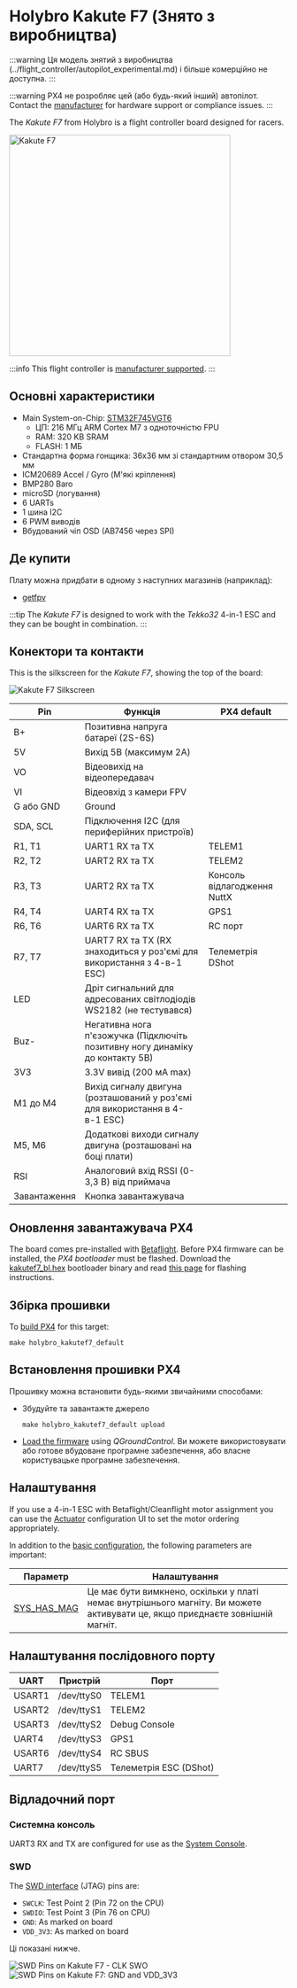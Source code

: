 # Holybro Kakute F7 (Знято з виробництва)

<Badge type="info" text="Discontinued" />

:::warning
Ця модель знятий з виробництва (../flight_controller/autopilot_experimental.md) і більше комерційно не доступна.
:::

:::warning
PX4 не розробляє цей (або будь-який інший) автопілот.
Contact the [manufacturer](https://holybro.com/) for hardware support or compliance issues.
:::

The _Kakute F7_ from Holybro is a flight controller board designed for racers.

<img src="../../assets/flight_controller/kakutef7/board.jpg" width="400px" title="Kakute F7" />

:::info
This flight controller is [manufacturer supported](../flight_controller/autopilot_manufacturer_supported.md).
:::

## Основні характеристики

- Main System-on-Chip: [STM32F745VGT6](https://www.st.com/en/microcontrollers-microprocessors/stm32f745vg.html)
  - ЦП: 216 МГц ARM Cortex M7 з одноточністю FPU
  - RAM: 320 KB SRAM
  - FLASH: 1 МБ
- Стандартна форма гонщика: 36x36 мм зі стандартним отвором 30,5 мм
- ICM20689 Accel / Gyro (М'які кріплення)
- BMP280 Baro
- microSD (логування)
- 6 UARTs
- 1 шина I2C
- 6 PWM виводів
- Вбудований чіп OSD (AB7456 через SPI)

## Де купити

Плату можна придбати в одному з наступних магазинів (наприклад):

- [getfpv](https://www.getfpv.com/holybro-kakute-f7-tekko32-f3-metal-65a-4-in-1-esc-combo.html)

:::tip
The _Kakute F7_ is designed to work with the _Tekko32_ 4-in-1 ESC and they can be bought in combination.
:::

## Конектори та контакти

This is the silkscreen for the _Kakute F7_, showing the top of the board:

![Kakute F7 Silkscreen](../../assets/flight_controller/kakutef7/silk.png)

| Pin          | Функція                                                                                          | PX4 default                 |
| ------------ | ------------------------------------------------------------------------------------------------ | --------------------------- |
| B+           | Позитивна напруга батареї (2S-6S)                                             |                             |
| 5V           | Вихід 5В (максимум 2A)                                                        |                             |
| VO           | Відеовихід на відеопередавач                                                                     |                             |
| VI           | Відеовхід з камери FPV                                                                           |                             |
| G або GND    | Ground                                                                                           |                             |
| SDA, SCL     | Підключення I2C (для периферійних пристроїв)                                  |                             |
| R1, T1       | UART1 RX та TX                                                                                   | TELEM1                      |
| R2, T2       | UART2 RX та TX                                                                                   | TELEM2                      |
| R3, T3       | UART2 RX та TX                                                                                   | Консоль відлагодження NuttX |
| R4, T4       | UART4 RX та TX                                                                                   | GPS1                        |
| R6, T6       | UART6 RX та TX                                                                                   | RC порт                     |
| R7, T7       | UART7 RX та TX (RX знаходиться у роз'ємі для використання з 4-в-1 ESC)        | Телеметрія DShot            |
| LED          | Дріт сигнальний для адресованих світлодіодів WS2182 (не тестувався)           |                             |
| Buz-         | Негативна нога п'єзожучка (Підключіть позитивну ногу динаміку до контакту 5В) |                             |
| 3V3          | 3.3V вивід (200 мA max)                                       |                             |
| M1 до M4     | Вихід сигналу двигуна (розташований у роз'ємі для використання в 4-в-1 ESC)   |                             |
| М5, М6       | Додаткові виходи сигналу двигуна (розташовані на боці плати)                  |                             |
| RSI          | Аналоговий вхід RSSI (0-3,3 В) від приймача                                   |                             |
| Завантаження | Кнопка завантажувача                                                                             |                             |

<a id="bootloader"></a>

## Оновлення завантажувача PX4

The board comes pre-installed with [Betaflight](https://github.com/betaflight/betaflight/wiki).
Before PX4 firmware can be installed, the _PX4 bootloader_ must be flashed.
Download the [kakutef7_bl.hex](https://github.com/PX4/PX4-Autopilot/raw/main/docs/assets/flight_controller/kakutef7/kakutef7_bl_0b3fbe2da0.hex) bootloader binary and read [this page](../advanced_config/bootloader_update_from_betaflight.md) for flashing instructions.

## Збірка прошивки

To [build PX4](../dev_setup/building_px4.md) for this target:

```
make holybro_kakutef7_default
```

## Встановлення прошивки PX4

Прошивку можна встановити будь-якими звичайними способами:

- Збудуйте та завантажте джерело
  ```
  make holybro_kakutef7_default upload
  ```
- [Load the firmware](../config/firmware.md) using _QGroundControl_.
  Ви можете використовувати або готове вбудоване програмне забезпечення, або власне користувацьке програмне забезпечення.

## Налаштування

If you use a 4-in-1 ESC with Betaflight/Cleanflight motor assignment you can use the [Actuator](../config/actuators.md) configuration UI to set the motor ordering appropriately.

In addition to the [basic configuration](../config/index.md), the following parameters are important:

| Параметр                                                                                                       | Налаштування                                                                                                                                                  |
| -------------------------------------------------------------------------------------------------------------- | ------------------------------------------------------------------------------------------------------------------------------------------------------------- |
| [SYS_HAS_MAG](../advanced_config/parameter_reference.md#SYS_HAS_MAG) | Це має бути вимкнено, оскільки у платі немає внутрішнього магніту. Ви можете активувати це, якщо приєднаєте зовнішній магніт. |

## Налаштування послідовного порту

| UART   | Пристрій   | Порт                                      |
| ------ | ---------- | ----------------------------------------- |
| USART1 | /dev/ttyS0 | TELEM1                                    |
| USART2 | /dev/ttyS1 | TELEM2                                    |
| USART3 | /dev/ttyS2 | Debug Console                             |
| UART4  | /dev/ttyS3 | GPS1                                      |
| USART6 | /dev/ttyS4 | RC SBUS                                   |
| UART7  | /dev/ttyS5 | Телеметрія ESC (DShot) |

<!-- Note: Got ports using https://github.com/PX4/PX4-user_guide/pull/672#issuecomment-598198434 -->

## Відладочний порт

### Системна консоль

UART3 RX and TX are configured for use as the [System Console](../debug/system_console.md).

### SWD

The [SWD interface](../debug/swd_debug.md) (JTAG) pins are:

- `SWCLK`: Test Point 2 (Pin 72 on the CPU)
- `SWDIO`: Test Point 3 (Pin 76 on CPU)
- `GND`: As marked on board
- `VDD_3V3`: As marked on board

Ці показані нижче.

![SWD Pins on Kakute F7 - CLK SWO](../../assets/flight_controller/kakutef7/debug_swd_port.jpg) ![SWD Pins on Kakute F7:  GND and VDD_3V3](../../assets/flight_controller/kakutef7/debug_swd_port_gnd_vcc3_3.jpg)
